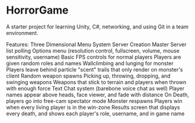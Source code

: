 # HorrorGame
A starter project for learning Unity, C#, networking, and using Git in a team environment.

Features:
Three Dimensional Menu System
Server Creation
Master Server list polling
Options menu (resolution control, fullscreen, volume, mouse sensitivity, username)
Basic FPS controls for normal players
Players are given random roles and names
Wallclimbing and lunging for monster
Players leave behind particle "scent" trails that only render on monster's client
Random weapon spawns
Picking up, throwing, dropping, and swinging weapons
Weapons that stick to terrain and players when thrown with enough force
Text Chat system (barebone voice chat as well)
Player names appear above heads, face viewer, and fade with distance
On Death, players go into free-cam spectator mode
Monster respawns
Players win when every living player is in the win-zone
Results screen that displays every death, and shows each player's role, username, and in game name
